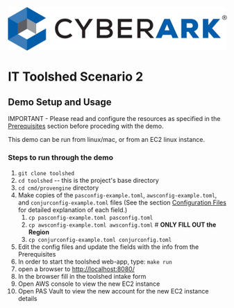 <img alt="CyberArk Accelerator" src="images/cyberark-banner.jpg">

# IT Toolshed Scenario 2

<!--
Author:   David Hisel <david.hisel@cyberark.com>
Updated:  <2023-08-03 13:12:01 david.hisel>
-->

## Demo Setup and Usage

IMPORTANT - Please read and configure the resources as specified in the [Prerequisites](README.md#prerequisites) section before proceding with the demo.

This demo can be run from linux/mac, or from an EC2 linux instance.

### Steps to run through the demo

1. `git clone toolshed`
2. `cd toolshed` -- this is the project's base directory
3. `cd cmd/provengine` directory
4. Make copies of the `pasconfig-example.toml`, `awsconfig-example.toml`, and `conjurconfig-example.toml` files (See the section [Configuration Files](README.md#configuration-files) for detailed explanation of each field.)
   1. `cp pasconfig-example.toml pasconfig.toml`
   2. `cp awsconfig-example.toml awsconfig.toml` # **ONLY FILL OUT the Region**
   3. `cp conjurconfig-example.toml conjurconfig.toml`
5. Edit the config files and update the fields with the info from the Prerequisites
6. In order to start the toolshed web-app, type: `make run`
7. open a browser to <http://localhost:8080/>
8. In the browser fill in the toolshed intake form
9. Open AWS console to view the new EC2 instance
10. Open PAS Vault to view the new account for the new EC2 instance details
